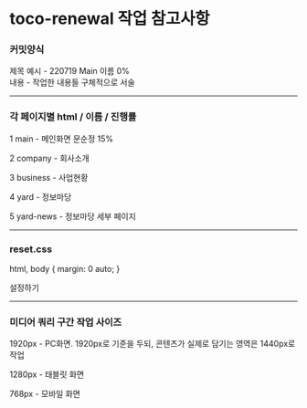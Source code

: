 # toco-renewal 작업 참고사항


### 커밋양식

제목 예시 - 220719 Main 이름 0%<br>
내용 - 작업한 내용들 구체적으로 서술

---

### 각 페이지별 html / 이름 / 진행률

1 main - 메인화면 문순정 15%

2 company - 회사소개

3 business - 사업현황

4 yard - 정보마당

5 yard-news - 정보마당 세부 페이지

---

### reset.css

html, body {
  margin: 0 auto;
}

설정하기

---

### 미디어 쿼리 구간 작업 사이즈

1920px - PC화면. 1920px로 기준을 두되, 콘텐츠가 실제로 담기는 영역은 1440px로 작업

1280px - 태블릿 화면

768px - 모바일 화면
